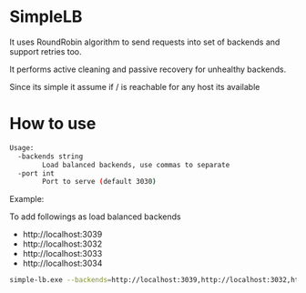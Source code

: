 # SimpleLB

It uses RoundRobin algorithm to send requests into set of backends and support
retries too.

It performs active cleaning and passive recovery for unhealthy backends.

Since its simple it assume if / is reachable for any host its available

# How to use
```bash
Usage:
  -backends string
        Load balanced backends, use commas to separate
  -port int
        Port to serve (default 3030)
```

Example:

To add followings as load balanced backends
- http://localhost:3039
- http://localhost:3032
- http://localhost:3033
- http://localhost:3034
```bash
simple-lb.exe --backends=http://localhost:3039,http://localhost:3032,http://localhost:3033,http://localhost:3034
```
